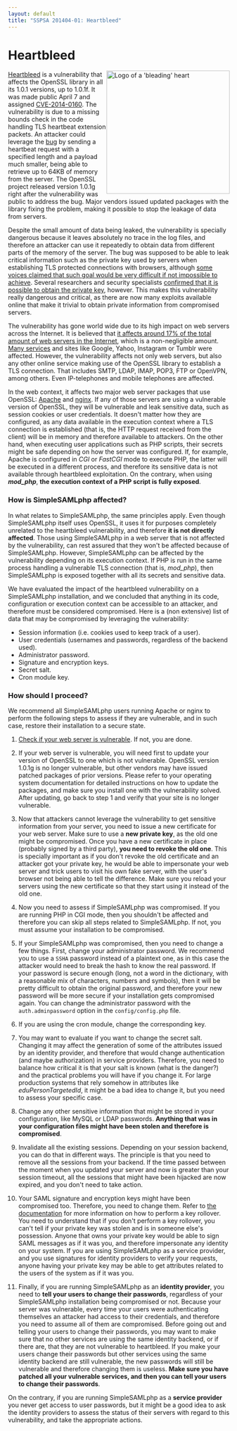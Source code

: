 ```yaml
---
layout: default
title: "SSPSA 201404-01: Heartbleed"
---
```


# Heartbleed

<img src="/res/heartbleed.png" style="float: right; height: 20em;" alt="Logo of a 'bleading' heart">

<a href="http://heartbleed.com">Heartbleed</a> is a vulnerability that affects the OpenSSL library in all its 1.0.1
versions, up to 1.0.1f. It was made public April 7 and assigned
<a href="http://www.cve.mitre.org/cgi-bin/cvename.cgi?name=CVE-2014-0160">CVE-2014-0160</a>. The vulnerability is due
to a missing bounds check in the code handling TLS heartbeat extension packets. An attacker could leverage the
<a href="https://bugzilla.redhat.com/show_bug.cgi?id=1084875">bug</a> by sending a heartbeat request with a specified
length and a payload much smaller, being able to retrieve up to 64KB of memory from the server. The OpenSSL project
released version 1.0.1g right after the vulnerability was public to address the bug. Major vendors issued updated
packages with the library fixing the problem, making it possible to stop the leakage of data from servers.

Despite the small amount of data being leaked, the vulnerability is specially dangerous because it leaves absolutely no
trace in the log files, and therefore an attacker can use it repeatedly to obtain data from different parts of the
memory of the server. The bug was supposed to be able to leak critical information such as the private key used by
servers when establishing TLS protected connections with browsers, although
<a href="http://blog.cloudflare.com/answering-the-critical-question-can-you-get-private-ssl-keys-using-heartbleed">some
voices claimed that such goal would be very difficult if not impossible to achieve</a>. Several researchers and
security specialists <a href="http://blog.cloudflare.com/the-results-of-the-cloudflare-challenge">confirmed that it is
possible to obtain the private key</a>, however. This makes this vulnerability really dangerous and critical, as there
are now many exploits available online that make it trivial to obtain private information from compromised servers.

The vulnerability has gone world wide due to its high impact on web servers across the Internet. It is believed that
<a href="http://news.netcraft.com/archives/2014/04/08/half-a-million-widely-trusted-websites-vulnerable-to-heartbleed-bug.html">it
affects around 17% of the total amount of web servers in the Internet</a>, which is a non-negligible amount.
<a href="http://abcnews.go.com/Business/heartbleed-online-bug/story?id=23256168">Many services</a> and sites like
Google, Yahoo, Instagram or Tumblr were affected. However, the vulnerability affects not only web servers, but also
any other online service making use of the OpenSSL library to establish a TLS connection. That includes SMTP, LDAP,
IMAP, POP3, FTP or OpenVPN, among others. Even IP-telephones and mobile telephones are affected.

In the web context, it affects two major web server packages that use OpenSSL: <a href="http://apache.org/">Apache</a>
and <a href="http://nginx.org/">nginx</a>. If any of those servers are using a vulnerable version of OpenSSL, they
will be vulnerable and leak sensitive data, such as session cookies or user credentials. It doesn't matter how they
are configured, as any data available in the execution context where a TLS connection is established (that is, the
HTTP request received from the client) will be in memory and therefore available to attackers. On the other hand,
when executing user applications such as PHP scripts, their secrets might be safe depending on how the server was
configured. If, for example, Apache is configured in *CGI* or *FastCGI* mode to execute PHP, the latter
will be executed in a different process, and therefore its sensitive data is not available through heartbleed
exploitation. On the contrary, when using ***mod_php***, **the execution context of a PHP script is fully
exposed**.

### How is SimpleSAMLphp affected?

In what relates to SimpleSAMLphp, the same principles apply. Even though SimpleSAMLphp itself uses OpenSSL, it uses it
for purposes completely unrelated to the heartbleed vulnerability, and therefore **it is not directly
affected**. Those using SimpleSAMLphp in a web server that is not affected by the vulnerability, can rest
assured that they won't be affected because of SimpleSAMLphp. However, SimpleSAMLphp can be affected by the
vulnerability depending on its execution context. If PHP is run in the same process handling a vulnerable TLS
connection (that is, *mod_php*), then SimpleSAMLphp is exposed together with all its secrets and sensitive data.

We have evaluated the impact of the heartbleed vulnerability on a SimpleSAMLphp installation, and we concluded that
anything in its code, configuration or execution context can be accessible to an attacker, and therefore must be
considered compromised. Here is a (non extensive) list of data that may be compromised by leveraging the vulnerability:

* Session information (i.e. cookies used to keep track of a user).
* User credentials (usernames and passwords, regardless of the backend used).
* Administrator password.
* Signature and encryption keys.
* Secret salt.
* Cron module key.

### How should I proceed?

We recommend all SimpleSAMLphp users running Apache or nginx to perform the following steps to assess if they
are vulnerable, and in such case, restore their installation to a secure state.

1. <a href="https://lastpass.com/heartbleed/">Check if your web server is vulnerable</a>. If not, you are done.

2. If your web server is vulnerable, you will need first to update your version of OpenSSL to one which is not
 vulnerable. OpenSSL version 1.0.1g is no longer vulnerable, but other vendors may have issued patched packages of
 prior versions. Please refer to your operating system documentation for detailed instructions on how to update the
 packages, and make sure you install one with the vulnerability solved. After updating, go back to step 1 and verify
 that your site is no longer vulnerable.

3. Now that attackers cannot leverage the vulnerability to get sensitive information from your server, you need to
 issue a new certificate for your web server. Make sure to use a **new private key**, as the old one might be
 compromised. Once you have a new certificate in place (probably signed by a third party), **you need to revoke the old
 one**. This is specially important as if you don't revoke the old certificate and an attacker got your private key, he
 would be able to impersonate your web server and trick users to visit his own fake server, with the user's browser not
 being able to tell the difference. Make sure you reload your servers using the new certificate so that they start using
 it instead of the old one.

4. Now you need to assess if SimpleSAMLphp was compromised. If you are running PHP in CGI mode, then you shouldn't be
 affected and therefore you can skip all steps related to SimpleSAMLphp. If not, you must assume your installation to
 be compromised.

5. If your SimpleSAMLphp was compromised, then you need to change a few things. First, change your administrator
 password. We recommend you to use a `SSHA`  password instead of a plaintext one, as in this case the attacker would
 need to break the hash to know the real password. If your password is secure enough (long, not a word in the
 dictionary, with a reasonable mix of characters, numbers and symbols), then it will be pretty difficult to obtain the
 original password, and therefore your new password will be more secure if your installation gets compromised again.
 You can change the administrator password with the `auth.adminpassword` option in the `config/config.php` file.

6. If you are using the cron module, change the corresponding key.

7. You may want to evaluate if you want to change the secret salt. Changing it may affect the generation of some of the
 attributes issued by an identity provider, and therefore that would change authentication (and maybe authorization) in
 service providers. Therefore, you need to balance how critical it is that your salt is known (what is the danger?) and
 the practical problems you will have if you change it. For large production systems that rely somehow in attributes
 like *eduPersonTargetedId*, it might be a bad idea to change it, but you need to assess your specific case.

8. Change any other sensitive information that might be stored in your configuration, like MySQL or LDAP passwords.
 **Anything that was in your configuration files might have been stolen and therefore is compromised**.

9. Invalidate all the existing sessions. Depending on your session backend, you can do that in different ways. The
 principle is that you need to remove all the sessions from your backend. If the time passed between the moment when
 you updated your server and now is greater than your session timeout, all the sessions that might have been hijacked
 are now expired, and you don't need to take action.

10. Your SAML signature and encryption keys might have been compromised too. Therefore, you need to change them. Refer
 to <a href="/docs/stable/saml:keyrollover">the documentation</a> for more information on how to perform a key rollover.
 You need to understand that if you don't perform a key rollover, you can't tell if your private key was stolen and is
 in someone else's possession. Anyone that owns your private key would be able to sign SAML messages as if it was you,
 and therefore impersonate any identity on your system. If you are using SimpleSAMLphp as a service provider, and you
 use signatures for identity providers to verify your requests, anyone having your private key may be able to get
 attributes related to the users of the system as if it was you.

11. Finally, if you are running SimpleSAMLphp as an **identity provider**, you need to **tell your users to change their
 passwords**, regardless of your SimpleSAMLphp installation being compromised or not. Because your server was
 vulnerable, every time your users were authenticating themselves an attacker had access to their credentials, and
 therefore you need to assume all of them are compromised. Before going out and telling your users to change their
 passwords, you may want to make sure that no other services are using the same identity backend, or if there are, that
 they are not vulnerable to heartbleed. If you make your users change their passwords but other services using the same
 identity backend are still vulnerable, the new passwords will still be vulnerable and therefore changing them is
 useless. **Make sure you have patched all your vulnerable services, and then you can tell your users to change their
 passwords**.

 On the contrary, if you are running SimpleSAMLphp as a **service provider** you never get access to user passwords,
 but it might be a good idea to ask the identity providers to assess the status of their servers with regard to this
 vulnerability, and take the appropriate actions.